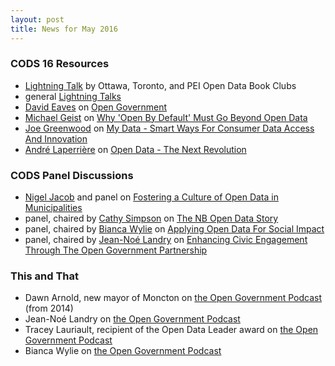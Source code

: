 ```yaml
---
layout: post
title: News for May 2016
---
```


### CODS 16 Resources

* [Lightning Talk](https://youtu.be/5DiBSloGRl0?t=3h15m37s) by Ottawa, Toronto, and PEI Open Data Book Clubs 
* general [Lightning Talks](https://youtu.be/5DiBSloGRl0?t=2h24m27s)
* [David Eaves](https://twitter.com/daeaves) on [Open Government](https://youtu.be/5DiBSloGRl0?t=2m42s)
* [Michael Geist](https://twitter.com/mgeist) on [Why 'Open By Default' Must Go Beyond Open Data](https://youtu.be/5DiBSloGRl0?t=4h12m35s)
* [Joe Greenwood](https://www.marsdd.com/bio/joe-greenwood/) on [My Data - Smart Ways For Consumer Data Access And Innovation](https://youtu.be/5DiBSloGRl0?t=1h59m50s)
* [André Laperrière](https://www.linkedin.com/in/alaperriere) on [Open Data - The Next Revolution](https://youtu.be/5DiBSloGRl0?t=4h50m3s)

### CODS Panel Discussions

* [Nigel Jacob](https://twitter.com/nsjacob) and panel on [Fostering a Culture of Open Data in Municipalities](https://youtu.be/5DiBSloGRl0?t=36m54s)
* panel, chaired by [Cathy Simpson](https://twitter.com/cds40) on [The NB Open Data Story](https://youtu.be/5DiBSloGRl0?t=3h43m4s)
* panel, chaired by [Bianca Wylie](https://twitter.com/biancawylie) on [Applying Open Data For Social Impact](https://youtu.be/5DiBSloGRl0?t=5h24m47s)
* panel, chaired by [Jean-Noé Landry](https://www.linkedin.com/in/jeannoelandry) on [Enhancing Civic Engagement Through The Open Government Partnership](https://youtu.be/5DiBSloGRl0?t=6h26m) 
 
### This and That

* Dawn Arnold, new mayor of Moncton on [the Open Government Podcast](https://soundcloud.com/richard-pietro/dawn-arnold-big-thorny-complex) (from 2014)
* Jean-Noé Landry on [the Open Government Podcast](https://soundcloud.com/richard-pietro/ogtpod-jean-no-landry-hacking) 
* Tracey Lauriault, recipient of the Open Data Leader award on [the Open Government Podcast](https://soundcloud.com/richard-pietro/ogtpod-tracey-lauriault)
* Bianca Wylie on [the Open Government Podcast](https://soundcloud.com/richard-pietro/harming-ourselves-bianca-wylie)
